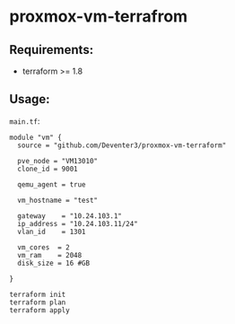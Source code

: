 # proxmox-vm-terrafrom

## Requirements:

- terraform >= 1.8

## Usage:

`main.tf`:
```hcl
module "vm" {
  source = "github.com/Deventer3/proxmox-vm-terraform"

  pve_node = "VM13010"
  clone_id = 9001

  qemu_agent = true

  vm_hostname = "test"

  gateway    = "10.24.103.1"
  ip_address = "10.24.103.11/24"
  vlan_id    = 1301

  vm_cores  = 2
  vm_ram    = 2048
  disk_size = 16 #GB

}
```

```shell
terraform init
terraform plan
terraform apply
```